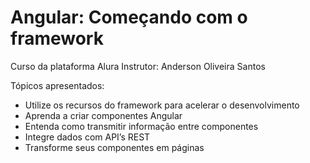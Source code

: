 # Angular: Começando com o framework
Curso da plataforma Alura
Instrutor: Anderson Oliveira Santos

Tópicos apresentados:
- Utilize os recursos do framework para acelerar o desenvolvimento
- Aprenda a criar componentes Angular
- Entenda como transmitir informação entre componentes
- Integre dados com API’s REST
- Transforme seus componentes em páginas
